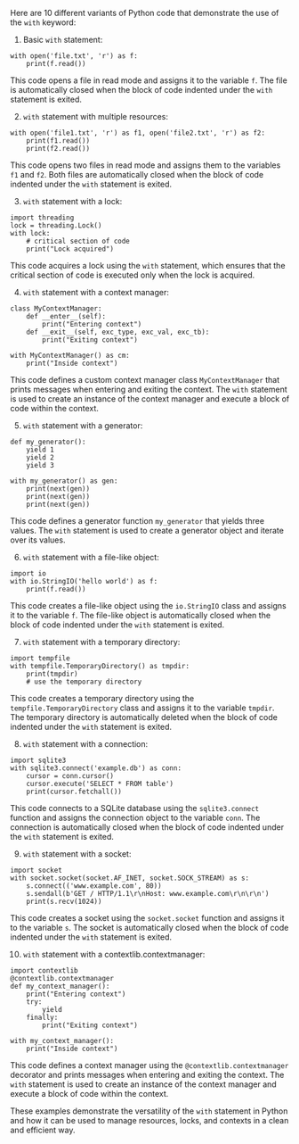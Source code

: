 Here are 10 different variants of Python code that demonstrate the use of the `with` keyword:

1. Basic `with` statement:
```
with open('file.txt', 'r') as f:
    print(f.read())
```
This code opens a file in read mode and assigns it to the variable `f`. The file is automatically closed when the block of code indented under the `with` statement is exited.      

2. `with` statement with multiple resources:
```
with open('file1.txt', 'r') as f1, open('file2.txt', 'r') as f2:
    print(f1.read())
    print(f2.read())
```
This code opens two files in read mode and assigns them to the variables `f1` and `f2`. Both files are automatically closed when the block of code indented under the `with` statement is exited.

3. `with` statement with a lock:
```
import threading
lock = threading.Lock()
with lock:
    # critical section of code
    print("Lock acquired")
```
This code acquires a lock using the `with` statement, which ensures that the critical section of code is executed only when the lock is acquired.

4. `with` statement with a context manager:
```
class MyContextManager:
    def __enter__(self):
        print("Entering context")
    def __exit__(self, exc_type, exc_val, exc_tb):
        print("Exiting context")

with MyContextManager() as cm:
    print("Inside context")
```
This code defines a custom context manager class `MyContextManager` that prints messages when entering and exiting the context. The `with` statement is used to create an instance of the context manager and execute a block of code within the context.

5. `with` statement with a generator:
```
def my_generator():
    yield 1
    yield 2
    yield 3

with my_generator() as gen:
    print(next(gen))
    print(next(gen))
    print(next(gen))
```
This code defines a generator function `my_generator` that yields three values. The `with` statement is used to create a generator object and iterate over its values.

6. `with` statement with a file-like object:
```
import io
with io.StringIO('hello world') as f:
    print(f.read())
```
This code creates a file-like object using the `io.StringIO` class and assigns it to the variable `f`. The file-like object is automatically closed when the block of code indented under the `with` statement is exited.

7. `with` statement with a temporary directory:
```
import tempfile
with tempfile.TemporaryDirectory() as tmpdir:
    print(tmpdir)
    # use the temporary directory
```
This code creates a temporary directory using the `tempfile.TemporaryDirectory` class and assigns it to the variable `tmpdir`. The temporary directory is automatically deleted when the block of code indented under the `with` statement is exited.

8. `with` statement with a connection:
```
import sqlite3
with sqlite3.connect('example.db') as conn:
    cursor = conn.cursor()
    cursor.execute('SELECT * FROM table')
    print(cursor.fetchall())
```
This code connects to a SQLite database using the `sqlite3.connect` function and assigns the connection object to the variable `conn`. The connection is automatically closed when the block of code indented under the `with` statement is exited.

9. `with` statement with a socket:
```
import socket
with socket.socket(socket.AF_INET, socket.SOCK_STREAM) as s:
    s.connect(('www.example.com', 80))
    s.sendall(b'GET / HTTP/1.1\r\nHost: www.example.com\r\n\r\n')
    print(s.recv(1024))
```
This code creates a socket using the `socket.socket` function and assigns it to the variable `s`. The socket is automatically closed when the block of code indented under the `with` statement is exited.

10. `with` statement with a contextlib.contextmanager:
```
import contextlib
@contextlib.contextmanager
def my_context_manager():
    print("Entering context")
    try:
        yield
    finally:
        print("Exiting context")

with my_context_manager():
    print("Inside context")
```
This code defines a context manager using the `@contextlib.contextmanager` decorator and prints messages when entering and exiting the context. The `with` statement is used to create an instance of the context manager and execute a block of code within the context.

These examples demonstrate the versatility of the `with` statement in Python and how it can be used to manage resources, locks, and contexts in a clean and efficient way.